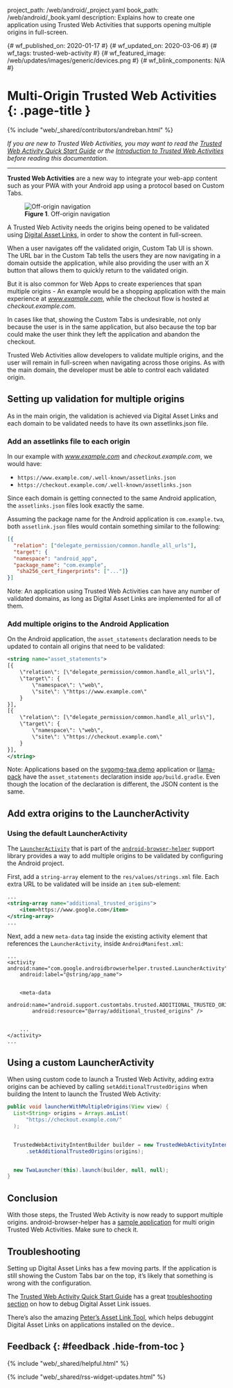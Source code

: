 project_path: /web/android/_project.yaml
book_path: /web/android/_book.yaml
description: Explains how to create one application using Trusted Web Activities that supports opening multiple origins in full-screen.

{# wf_published_on: 2020-01-17 #}
{# wf_updated_on: 2020-03-06 #}
{# wf_tags: trusted-web-activity #}
{# wf_featured_image: /web/updates/images/generic/devices.png #}
{# wf_blink_components: N/A #}

# Multi-Origin Trusted Web Activities {: .page-title }

{% include "web/_shared/contributors/andreban.html" %}


*If you are new to Trusted Web Activities, you may want to read the
[Trusted Web Activity Quick Start Guide][1] or the [Introduction to Trusted Web Activities][2]
before reading this documentation.*
________________

**Trusted Web Activities** are a new way to integrate your web-app content such as your PWA with
your Android app using a protocol based on Custom Tabs. 

<figure class="attempt-right">
  <img src="/web/updates/images/2020/01/twa-multi-origin/off-origin-navigation.gif"
      alt="Off-origin navigation"/>
  <figcaption>
    <b>Figure 1</b>. Off-origin navigation
  </figcaption>
</figure>

A Trusted Web Activity needs the origins being opened to be validated using
[Digital Asset Links][3], in order to show the content in full-screen. 

When a user navigates off the validated origin,  Custom Tab UI is shown. The URL bar in the Custom
Tab tells the users they are now navigating in a domain outside the application, while also
providing the user with an X button that allows them to quickly return to the validated origin.

But it is also common for Web Apps to create experiences that span multiple origins - An example
would be a shopping application with the main experience at *www.example.com*, while the checkout
flow is hosted at *checkout.example.com*.


In cases like that, showing the Custom Tabs is undesirable, not only because the user is in the
same application, but also because the top bar could make the user think they left the application
and abandon the checkout.


Trusted Web Activities allow developers to validate multiple origins, and the user will remain in
full-screen when navigating across those origins. As with the main domain, the developer must be
able to control each validated origin.

## Setting up validation for multiple origins
As in the main origin, the validation is achieved via Digital Asset Links and each domain to be
validated needs to have its own assetlinks.json file. 

### Add an assetlinks file to each origin
In our example with *www.example.com* and *checkout.example.com*, we would have:

* `https://www.example.com/.well-known/assetlinks.json`
* `https://checkout.example.com/.well-known/assetlinks.json`


Since each domain is getting connected to the same Android application, the `assetlinks.json` files
look exactly the same. 

Assuming the package name for the Android application is `com.example.twa`, both `assetlink.json`
files would contain something similar to the following:

```json
[{
  "relation": ["delegate_permission/common.handle_all_urls"],
  "target": {
  "namespace": "android_app",
  "package_name": "com.example",
   "sha256_cert_fingerprints": ["..."]}
}]
```

Note: An application using Trusted Web Activities can have any number of validated domains, as long
as Digital Asset Links are implemented for all of them.

### Add multiple origins to the Android Application
On the Android application, the `asset_statements` declaration needs to be updated to contain all
origins that need to be validated:

```xml
<string name="asset_statements">
[{
    \"relation\": [\"delegate_permission/common.handle_all_urls\"],
    \"target\": {
        \"namespace\": \"web\",
        \"site\": \"https://www.example.com\"
    }
}],
[{
    \"relation\": [\"delegate_permission/common.handle_all_urls\"],
    \"target\": {
        \"namespace\": \"web\",
        \"site\": \"https://checkout.example.com\"
    }
}],
</string>
```

Note: Applications based on the [svgomg-twa demo][6] application or [llama-pack][7] have the
`asset_statements` declaration inside `app/build.gradle`. Even though the location of the
declaration is different, the JSON content is the same.

## Add extra origins to the LauncherActivity

### Using the default LauncherActivity
The [`LauncherActivity`][5] that is part of the [`android-browser-helper`][4] support library
provides a way to add multiple origins to be validated by configuring the Android project.

First, add a `string-array` element to the `res/values/strings.xml` file. Each extra URL to be
validated will be inside an `item` sub-element:

```xml
...
<string-array name="additional_trusted_origins">
    <item>https://www.google.com</item>
</string-array>
...
```
	
Next, add a new `meta-data` tag inside the existing activity element that references the
`LauncherActivity`, inside `AndroidManifest.xml`:

```
...
<activity android:name="com.google.androidbrowserhelper.trusted.LauncherActivity"
    android:label="@string/app_name">


    <meta-data
        android:name="android.support.customtabs.trusted.ADDITIONAL_TRUSTED_ORIGINS"
        android:resource="@array/additional_trusted_origins" />


    ...
</activity>
...
```

## Using a custom LauncherActivity
When using custom code to launch a Trusted Web Activity, adding extra origins can be achieved by
calling `setAdditionalTrustedOrigins` when building the Intent to launch the Trusted Web Activity:

```java
public void launcherWithMultipleOrigins(View view) {
  List<String> origins = Arrays.asList(
      "https://checkout.example.com/"
  );


  TrustedWebActivityIntentBuilder builder = new TrustedWebActivityIntentBuilder(LAUNCH_URI)
      .setAdditionalTrustedOrigins(origins);


  new TwaLauncher(this).launch(builder, null, null);
}
```

## Conclusion
With those steps, the Trusted Web Activity is now ready to support multiple origins.
android-browser-helper has a [sample application][9] for multi origin Trusted Web Activities. Make
sure to check it. 

## Troubleshooting
Setting up Digital Asset Links has a few moving parts. If the application is still showing the
Custom Tabs bar on the top, it’s likely that something is wrong with the configuration.

The [Trusted Web Activity Quick Start Guide][1] has a great [troubleshooting section][10] on how to
debug Digital Asset Link issues.

There’s also the amazing [Peter’s Asset Link Tool][11], which helps debuggint Digital Asset Links
on applications installed on the device..

## Feedback {: #feedback .hide-from-toc }

{% include "web/_shared/helpful.html" %}

{% include "web/_shared/rss-widget-updates.html" %}

[1]: https://developers.google.com/web/updates/2019/08/twas-quickstart
[2]: https://developers.google.com/web/updates/2019/02/using-twa
[3]: https://developers.google.com/digital-asset-links
[4]: https://github.com/GoogleChrome/android-browser-helper/
[5]: https://github.com/GoogleChrome/android-browser-helper/blob/master/androidbrowserhelper/src/main/java/com/google/androidbrowserhelper/trusted/LauncherActivity.java
[6]: https://github.com/GoogleChromeLabs/svgomg-twa
[7]: https://github.com/GoogleChromeLabs/llama-pack
[8]: https://github.com/GoogleChromeLabs/svgomg-twa/blob/master/app/build.gradle#L73-L80
[9]: https://github.com/GoogleChrome/android-browser-helper/tree/master/demos/twa-multi-domain
[10]: https://developers.google.com/web/updates/2019/08/twas-quickstart#troubleshooting
[11]: https://play.google.com/store/apps/details?id=dev.conn.assetlinkstool
